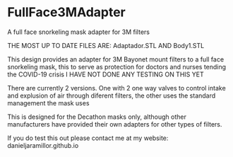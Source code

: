 # FullFace3MAdapter
A full face snorkeling mask adapter for 3M filters

THE MOST UP TO DATE FILES ARE: Adaptador.STL AND Body1.STL

This design provides an adapter for 3M Bayonet mount filters to a full face snorkeling mask, this to serve as protection for doctors and nurses tending the COVID-19 crisis
I HAVE NOT DONE ANY TESTING ON THIS YET

There are currently 2 versions. One with 2 one way valves to control intake and explusion of air through diferent filters, the other uses the standard management the mask uses


This is designed for the Decathon masks only, although other manufacturers have provided their own adapters for other types of filters.

If you do test this out please contact me at my website:
danieljaramillor.github.io
